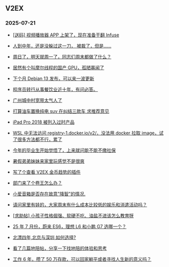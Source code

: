 ## V2EX 
### 2025-07-21

+ [[送码] 视频播放器 APP 上架了，现在准备干翻 Infuse](https://www.v2ex.com/t/1146394)

+ [人到中年，还是没躲过这一刀， 被裁了，但是......](https://www.v2ex.com/t/1146397)

+ [周日了，明天就周一了，同志们周末都做了什么？](https://www.v2ex.com/t/1146401)

+ [居然有个叫摩尔线程的国产 GPU，孤陋寡闻了](https://www.v2ex.com/t/1146404)

+ [下个月 Debian 13 发布，可以来一波更新](https://www.v2ex.com/t/1146388)

+ [程序员转行从事餐饮业近十年，有问必答。](https://www.v2ex.com/t/1146449)

+ [广州城中村宽带太气人了](https://www.v2ex.com/t/1146429)

+ [打算油车置换纯电 suv 在纠结三款车 求推荐意见](https://www.v2ex.com/t/1146391)

+ [iPad Pro 2018 被列入过时产品](https://www.v2ex.com/t/1146439)

+ [WSL 中无法访问 registry-1.docker.io/v2/，没法用 docker 拉取 image，试了很多方法都不行，累了](https://www.v2ex.com/t/1146433)

+ [今年的毕业生开始觉悟了，上来就问能不能不缴社保](https://www.v2ex.com/t/1146498)

+ [暑假弟弟妹妹来家里玩感觉不是很爽](https://www.v2ex.com/t/1146478)

+ [写了个查看 V2EX 金币趋势的插件](https://www.v2ex.com/t/1146494)

+ [部门来了个卷王怎么办？](https://www.v2ex.com/t/1146518)

+ [小爱音箱是否存在故意&#34;降智&#34;的情况.](https://www.v2ex.com/t/1146472)

+ [请问家里有娃的，大家周末有什么成本比较低的娱乐和消遣活动吗？](https://www.v2ex.com/t/1146425)

+ [[求助帖] 小孩子性格倔强、软硬不吃、油盐不进该怎么教育呀](https://www.v2ex.com/t/1146548)

+ [25 年 7 月份，蔚来 ES6，理想 L6 和小鹏 G7 选哪一个？](https://www.v2ex.com/t/1146524)

+ [北漂四年,北京与深圳,如何选择?](https://www.v2ex.com/t/1146520)

+ [看了几篇地陪帖，分享一下找地陪的体验和思考](https://www.v2ex.com/t/1146579)

+ [工作 6 年，攒了 50 万存款，可以回家躺平或者寻找人生新的意义吗？](https://www.v2ex.com/t/1146625)

